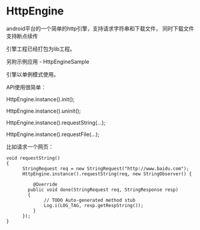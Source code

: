 HttpEngine
==========

android平台的一个简单的http引擎，支持请求字符串和下载文件， 同时下载文件支持断点续传

引擎工程已经打包为lib工程。

另附示例应用 - HttpEngineSample


引擎以单例模式使用。

API使用很简单：

HttpEngine.instance().init();

HttpEngine.instance().uninit();

HttpEngine.instance().requestString(...);

HttpEngine.instance().requestFile(...);

比如请求一个网页：

	void requestString()
	{
		  StringRequest req = new StringRequest("http://www.baidu.com");
		  HttpEngine.instance().requestString(req, new StringObserver() {
			
			  @Override
		  	public void done(StringRequest req, StringResponse resp) 
		  	{
				  // TODO Auto-generated method stub
				  Log.i(LOG_TAG, resp.getRespString());
			  }
		  });
	}

